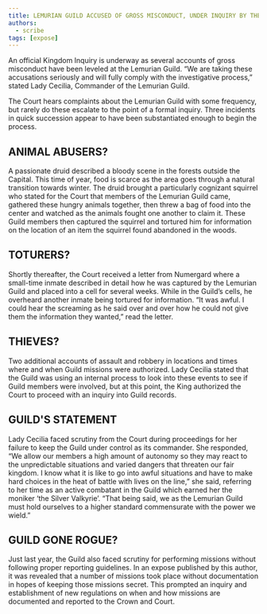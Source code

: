 ```yaml
---
title: LEMURIAN GUILD ACCUSED OF GROSS MISCONDUCT, UNDER INQUIRY BY THE CROWN
authors:
  - scribe
tags: [expose]
---
```


An official Kingdom Inquiry is underway as several accounts of gross misconduct have been leveled at the Lemurian Guild. “We are taking these accusations seriously and will fully comply with the investigative process,” stated Lady Cecilia, Commander of the Lemurian Guild. 

The Court hears complaints about the Lemurian Guild with some frequency, but rarely do these escalate to the point of a formal inquiry. Three incidents in quick succession appear to have been substantiated enough to begin the process.

## ANIMAL ABUSERS?

A passionate druid described a bloody scene in the forests outside the Capital. This time of year, food is scarce as the area goes through a natural transition towards winter. The druid brought a particularly cognizant squirrel who stated for the Court that members of the Lemurian Guild came, gathered these hungry animals together, then threw a bag of food into the center and watched as the animals fought one another to claim it. These Guild members then captured the squirrel and tortured him for information on the location of an item the squirrel found abandoned in the woods.

## TOTURERS?

Shortly thereafter, the Court received a letter from Numergard where a small-time inmate described in detail how he was captured by the Lemurian Guild and placed into a cell for several weeks. While in the Guild’s cells, he overheard another inmate being tortured for information. “It was awful. I could hear the screaming as he said over and over how he could not give them the information they wanted,” read the letter.

## THIEVES?

Two additional accounts of assault and robbery in locations and times where and when Guild missions were authorized. Lady Cecilia stated that the Guild was using an internal process to look into these events to see if Guild members were involved, but at this point, the King authorized the Court to proceed with an inquiry into Guild records.

## GUILD'S STATEMENT

Lady Cecilia faced scrutiny from the Court during proceedings for her failure to keep the Guild under control as its commander. She responded, “We allow our members a high amount of autonomy so they may react to the unpredictable situations and varied dangers that threaten our fair kingdom. I know what it is like to go into awful situations and have to make hard choices in the heat of battle with lives on the line,” she said, referring to her time as an active combatant in the Guild which earned her the moniker ‘the Silver Valkyrie’. “That being said, we as the Lemurian Guild must hold ourselves to a higher standard commensurate with the power we wield.”

## GUILD GONE ROGUE?

Just last year, the Guild also faced scrutiny for performing missions without following proper reporting guidelines. In an expose published by this author, it was revealed that a number of missions took place without documentation in hopes of keeping those missions secret. This prompted an inquiry and establishment of new regulations on when and how missions are documented and reported to the Crown and Court.